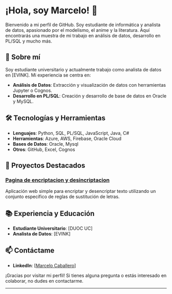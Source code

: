 # ¡Hola, soy Marcelo! 👋

Bienvenido a mi perfil de GitHub. Soy estudiante de informática y analista de datos, apasionado por el modelismo, el anime y la literatura. Aquí encontrarás una muestra de mi trabajo en análisis de datos, desarrollo en PL/SQL y mucho más. 

## 🚀 Sobre mí

Soy estudiante universitario y actualmente trabajo como analista de datos en [EVINK]. Mi experiencia se centra en:

- **Análisis de Datos**: Extracción y visualización de datos con herramientas Jupyter o Cognos.
- **Desarrollo en PL/SQL**: Creación y desarrollo de base de datos en Oracle y MySQL.

## 🛠️ Tecnologías y Herramientas

- **Lenguajes**: Python, SQL, PL/SQL, JavaScript, Java, C#
- **Herramientas**: Azure, AWS, Firebase, Oracle Cloud
- **Bases de Datos**: Oracle, Mysql
- **Otros**: GitHub, Excel, Cognos

## 🌟 Proyectos Destacados

### [Pagina de encriptacion y desincriptacion](enlace-a-tu-repositorio)
 Aplicación web simple para encriptar y desencriptar texto utilizando un conjunto específico de reglas de sustitución de letras.

## 📚 Experiencia y Educación

- **Estudiante Universitario**: [DUOC UC]
- **Analista de Datos**: [EVINK]

## 📫 Contáctame

- **LinkedIn**: [[Marcelo Caballero](https://www.linkedin.com/in/marcelo-caballero-olave/)]

¡Gracias por visitar mi perfil! Si tienes alguna pregunta o estás interesado en colaborar, no dudes en contactarme.

---
